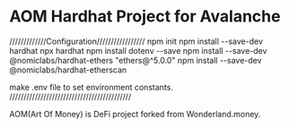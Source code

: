 # AOM Hardhat Project for Avalanche
/////////////Configuration/////////////////
npm init
npm install --save-dev hardhat
npx hardhat
npm install dotenv --save
npm install --save-dev @nomiclabs/hardhat-ethers "ethers@^5.0.0" 
npm install --save-dev @nomiclabs/hardhat-etherscan

make .env file to set environment constants.
///////////////////////////////////////////

AOM(Art Of Money) is DeFi project forked from Wonderland.money.
